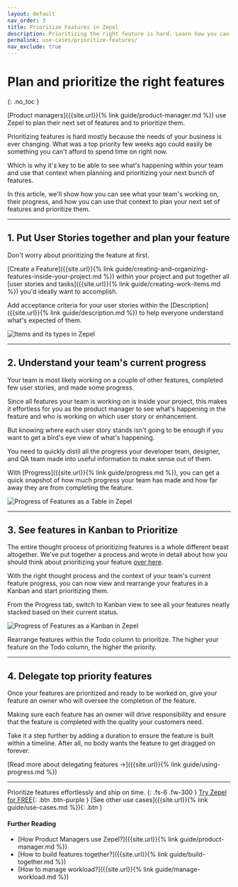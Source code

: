 ```yaml
---
layout: default
nav_order: 3
title: Prioritize Features in Zepel
description: Prioritizing the right feature is hard. Learn how you can plan an entire feature and prioritize on Zepel to help your team build features that move the needle.
permalink: use-cases/prioritize-features/
nav_exclude: true
---
```

# Plan and prioritize the right features
{: .no_toc }

[Product managers]({{site.url}}{% link guide/product-manager.md %}) use Zepel to plan their next set of features and to prioritize them.

Prioritizing features is hard mostly because the needs of your business is ever changing. What was a top priority few weeks ago could easily be something you can't afford to spend time on right now. 

Which is why it's key to be able to see what's happening within your team and use that context when planning and prioritizing your next bunch of features.

In this article, we'll show how you can see what your team's working on, their progress, and how you can use that context to plan your next set of features and prioritize them.

---

## 1. Put User Stories together and plan your feature

Don't worry about prioritizing the feature at first. 

[Create a Feature]({{site.url}}{% link guide/creating-and-organizing-features-inside-your-project.md %}) within your project and put together all [user stories and tasks]({{site.url}}{% link guide/creating-work-items.md %}) you'd ideally want to accomplish.

Add acceptance criteria for your user stories within the [Description]({{site.url}}{% link guide/description.md %}) to help everyone understand what's expected of them.

![Items and its types in Zepel](/guide/assets/uploads/zepel-items.png "Items in Zepel")

---

## 2. Understand your team's current progress

Your team is most likely working on a couple of other features, completed few user stories, and made some progress.

Since all features your team is working on is inside your project, this makes it effortless for you as the product manager to see what's happening in the feature and who is working on which user story or enhancement.

But knowing where each user story stands isn't going to be enough if you want to get a bird's eye view of what's happening. 

You need to quickly distil all the progress your developer team, designer, and QA team made into useful information to make sense out of them.

With [Progress]({{site.url}}{% link guide/progress.md %}), you can get a quick snapshot of how much progress your team has made and how far away they are from completing the feature.

![Progress of Features as a Table in Zepel](/guide/assets/uploads/zepel-progress-table.png "Feature Progress as a Table")

---

## 3. See features in Kanban to Prioritize

The entire thought process of prioritizing features is a whole different beast altogether. We've put together a process and wrote in detail about how you should think about prioritizing your feature [over here](https://blog.zepel.io/prioritize-product-feature-backlog/?utm_source=zepelguide&utm_medium=prioritize-features).

With the right thought process and the context of your team's current feature progress, you can now view and rearrange your features in a Kanban and start prioritizing them.

From the Progress tab, switch to Kanban view to see all your features neatly stacked based on their current status.

![Progress of Features as a Kanban in Zepel](/guide/assets/uploads/zepel-progress-kanban.png "Feature Progress as a Kanban")

Rearrange features within the Todo column to prioritize. The higher your feature on the Todo column, the higher the priority. 

---

## 4. Delegate top priority features

Once your features are prioritized and ready to be worked on, give your feature an owner who will oversee the completion of the feature. 

Making sure each feature has an owner will drive responsibility and ensure that the feature is completed with the quality your customers need.

Take it a step further by adding a duration to ensure the feature is built within a timeline. After all, no body wants the feature to get dragged on forever.

[Read more about delegating features ->]({{site.url}}{% link guide/using-progress.md %})

---

Prioritize features effortlessly and ship on time.
{: .fs-6 .fw-300 }
[Try Zepel for FREE](https://zepel.io/?utm_source=zepelguide&utm_medium=usecases&utm_campaign=prioritize-features){: .btn .btn-purple } 
[See other use cases]({{site.url}}{% link guide/use-cases.md %}){: .btn }

#### Further Reading
- [How Product Managers use Zepel?]({{site.url}}{% link guide/product-manager.md %})
- [How to build features together?]({{site.url}}{% link guide/build-together.md %})
- [How to manage workload?]({{site.url}}{% link guide/manage-workload.md %})